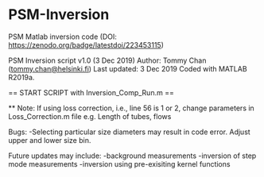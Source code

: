# PSM-Inversion
PSM Matlab inversion code (DOI: https://zenodo.org/badge/latestdoi/223453115)

PSM Inversion script v1.0 (3 Dec 2019)
Author: Tommy Chan (tommy.chan@helsinki.fi)
Last updated: 3 Dec 2019
Coded with MATLAB R2019a.

 == START SCRIPT with Inversion_Comp_Run.m ==
 
 ** Note: If using loss correction, i.e., line 56 is 1 or 2, change parameters in Loss_Correction.m file
 e.g. Length of tubes, flows

Bugs:
-Selecting particular size diameters may result in code error. Adjust upper and lower size bin.

Future updates may include:
-background measurements
-inversion of step mode measurements
-inversion using pre-exisiting kernel functions
